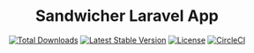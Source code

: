 <h1 align="center">Sandwicher Laravel App</h1>

<p align="center">
<a href="https://packagist.org/packages/sandwicher/laravel-app"><img src="https://img.shields.io/packagist/dt/sandwicher/laravel-app" alt="Total Downloads"></a>
<a href="https://packagist.org/packages/sandwicher/laravel-app"><img src="https://img.shields.io/packagist/v/sandwicher/laravel-app" alt="Latest Stable Version"></a>
<a href="https://packagist.org/packages/sandwicher/laravel-app"><img src="https://img.shields.io/packagist/l/sandwicher/laravel-app" alt="License"></a>
<a href="https://circleci.com/gh/rjcf18/sandwicher-laravel-app"><img src="https://circleci.com/gh/rjcf18/sandwicher-laravel-app.svg?style=shield" alt="CircleCI"></a>
</p>
